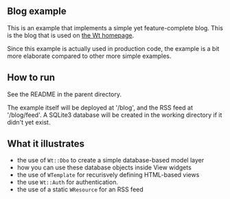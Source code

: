 Blog example
------------

This is an example that implements a simple yet feature-complete blog.
This is the blog that is used on [the Wt
homepage](http://www.webtoolkit.eu/wt/blog).

Since this example is actually used in production code, the example is
a bit more elaborate compared to other more simple examples.

How to run
----------

See the README in the parent directory.

The example itself will be deployed at '/blog', and the RSS feed at
'/blog/feed'. A SQLite3 database will be created in the working
directory if it didn't yet exist.

What it illustrates
-------------------

- the use of `Wt::Dbo` to create a simple database-based model layer
- how you can use these database objects inside View widgets
- the use of `WTemplate` for recurisvely defining HTML-based views
- the use `Wt::Auth` for authentication.
- the use of a static `WResource` for an RSS feed
